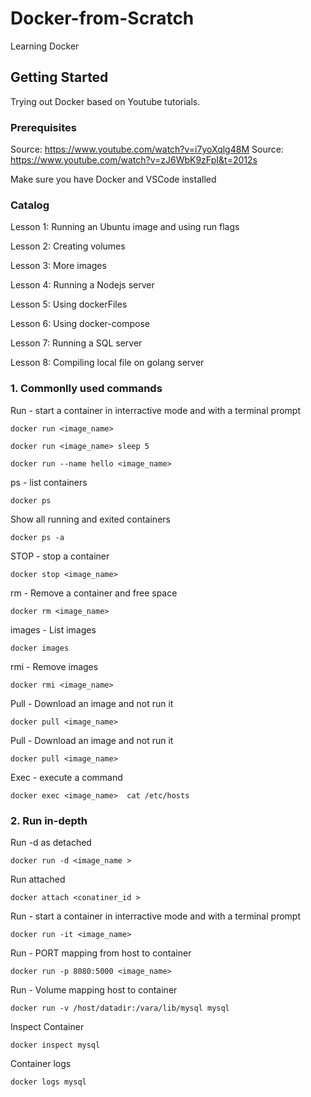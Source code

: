 # Docker-from-Scratch
Learning Docker

## Getting Started

Trying out Docker based on Youtube tutorials.

### Prerequisites

Source: https://www.youtube.com/watch?v=i7yoXqlg48M
Source: https://www.youtube.com/watch?v=zJ6WbK9zFpI&t=2012s

Make sure you have Docker and VSCode installed


### Catalog

Lesson 1: Running an Ubuntu image and using run flags

Lesson 2: Creating volumes

Lesson 3: More images

Lesson 4: Running a Nodejs server

Lesson 5: Using dockerFiles

Lesson 6: Using docker-compose

Lesson 7: Running a SQL server

Lesson 8: Compiling local file on golang server


### 1. Commonlly used  commands

Run - start a container in interractive mode and with a terminal prompt
````
docker run <image_name>
````
````
docker run <image_name> sleep 5
````
````
docker run --name hello <image_name> 
````
ps - list containers
````
docker ps
````

Show all running and exited containers
````
docker ps -a
````

STOP - stop a container
````
docker stop <image_name>
````

rm - Remove a container and free space
````
docker rm <image_name>
````

images - List images
````
docker images
````

rmi - Remove images
````
docker rmi <image_name>
````

Pull - Download an image and not run it
````
docker pull <image_name>
````

Pull - Download an image and not run it
````
docker pull <image_name>
````

Exec - execute a command
````
docker exec <image_name>  cat /etc/hosts
````

### 2. Run in-depth

Run -d as detached
````
docker run -d <image_name >
````

Run  attached
````
docker attach <conatiner_id >
````
Run - start a container in interractive mode and with a terminal prompt
````
docker run -it <image_name>
````

Run - PORT mapping from host to container
````
docker run -p 8080:5000 <image_name>
````

Run - Volume mapping host to container
````
docker run -v /host/datadir:/vara/lib/mysql mysql
````

Inspect Container
````
docker inspect mysql
````

Container logs
````
docker logs mysql
````